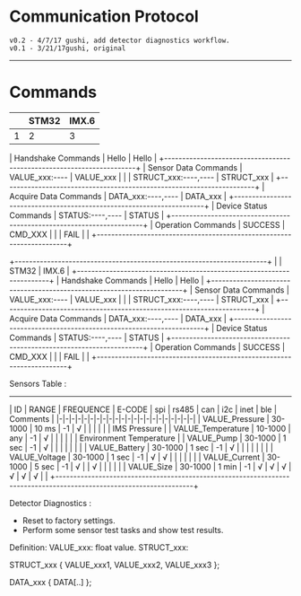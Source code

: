 Communication Protocol
===
	v0.2 - 4/7/17 gushi, add detector diagnostics workflow.
	v0.1 - 3/21/17gushi, original
---
# Commands
||STM32|IMX.6|
|-|-|-|
|1|2|3|

| Handshake Commands      | Hello                  | Hello             |
+----------------------------------------------------------------------+
| Sensor Data Commands    | VALUE_xxx:----         | VALUE_xxx         |
|                         | STRUCT_xxx:----,----   | STRUCT_xxx        |
+----------------------------------------------------------------------+
| Acquire Data Commands   | DATA_xxx:----,----     | DATA_xxx          |
+----------------------------------------------------------------------+
| Device Status Commands  | STATUS:----,----       | STATUS            |
+----------------------------------------------------------------------+
| Operation Commands      | SUCCESS                | CMD_XXX           |
|                         | FAIL                   |                   |
+----------------------------------------------------------------------+

+----------------------------------------------------------------------+
|                         |     STM32              |    IMX.6          |
+----------------------------------------------------------------------+
| Handshake Commands      | Hello                  | Hello             |
+----------------------------------------------------------------------+
| Sensor Data Commands    | VALUE_xxx:----         | VALUE_xxx         |
|                         | STRUCT_xxx:----,----   | STRUCT_xxx        |
+----------------------------------------------------------------------+
| Acquire Data Commands   | DATA_xxx:----,----     | DATA_xxx          |
+----------------------------------------------------------------------+
| Device Status Commands  | STATUS:----,----       | STATUS            |
+----------------------------------------------------------------------+
| Operation Commands      | SUCCESS                | CMD_XXX           |
|                         | FAIL                   |                   |
+----------------------------------------------------------------------+

Sensors Table :


---
|   ID              |  RANGE   | FREQUENCE | E-CODE | spi | rs485 | can | i2c | inet | ble |       Comments          |
|-|-|-|-|-|-|-|-|-|-|-|-|-|-|-|-|-|-|-|-|-|-|
| VALUE_Pressure    | 30-1000  |    10 ms  |  -1    |  √  |       |     |     |      |     | IMS Pressure            |
| VALUE_Temperature | 10-1000  |    any    |  -1    |  √  |       |     |     |      |     | Environment Temperature |
| VALUE_Pump        | 30-1000  |    1 sec  |  -1    |  √  |       |     |     |      |     |                         |
| VALUE_Battery     | 30-1000  |    1 sec  |  -1    |  √  |       |     |     |      |     |                         |
| VALUE_Voltage     | 30-1000  |    1 sec  |  -1    |  √  |   √   |     |     |      |     |                         |
| VALUE_Current     | 30-1000  |    5 sec  |  -1    |  √  |       |  √  |     |      |     |                         |
| VALUE_Size        | 30-1000  |    1 min  |  -1    |  √  |   √   |  √  |  √  |  √   |  √  |                         |
+--------------------------------------------------------------------------------------------------------------------+

Detector Diagnostics :
* Reset to factory settings.
* Perform some sensor test tasks and show test results.

Definition:
  VALUE_xxx: float value. 
  STRUCT_xxx:

STRUCT_xxx {
	VALUE_xxx1,
	VALUE_xxx2,
	VALUE_xxx3
};

DATA_xxx {
	DATA[..]
};
